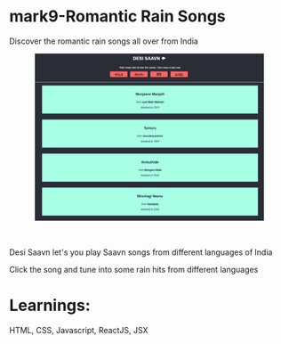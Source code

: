 # mark9-Romantic Rain Songs
 
 Discover the romantic rain songs all over from India

 <p align="center">
  <a href="https://5kpcdz.csb.app/">
    <img src="/desi_saavn.PNG" height="300px">
  </a>
</p>

&nbsp;

Desi Saavn let's you play Saavn songs from different languages of India

Click the song and tune into some rain hits from different languages

# Learnings:
HTML, CSS, Javascript, ReactJS, JSX 



